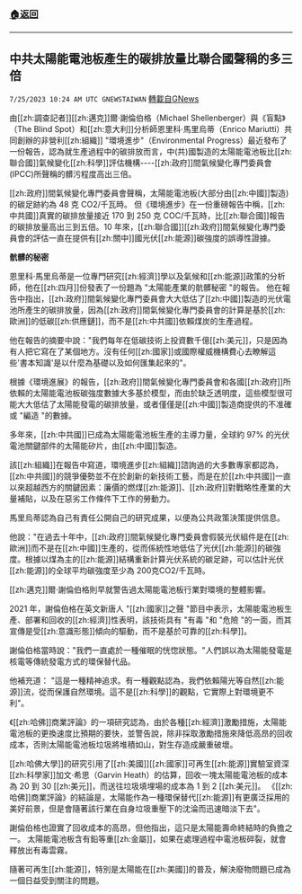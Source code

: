 ###  [:house:返回](README.md)
---


## 中共太陽能電池板產生的碳排放量比聯合國聲稱的多三倍
`7/25/2023 10:24 AM UTC GNEWSTAIWAN` [轉載自GNews](https://gnews.org/articles/1486075)

由[[zh:調查記者]][[zh:邁克]]爾·謝倫伯格（Michael Shellenberger）與《盲點》（The Blind Spot）和[[zh:意大利]]分析師恩里科·馬里烏蒂（Enrico Mariutti）共同創辦的非營利[[zh:組織]] "環境進步"（Environmental Progress）最近發布了一份報告，認為就生產過程中的碳排放而言，中(共)國製造的太陽能電池板比[[zh:聯合國]]氣候變化[[zh:科學]]評估機構\----[[zh:政府]]間氣候變化專門委員會(IPCC)所聲稱的髒污程度高出三倍。

[[zh:政府]]間氣候變化專門委員會聲稱，太陽能電池板(大部分由[[zh:中國]]製造)的碳足跡約為 48 克 CO2/千瓦時。 但《環境進步》在一份重磅報告中稱，[[zh:中共國]]真實的碳排放量接近 170 到 250 克 COC/千瓦時，比[[zh:聯合國]]報告的碳排放量高出三到五倍。10 年來，[[zh:聯合國]][[zh:政府]]間氣候變化專門委員會的評估一直在提供有[[zh:關中]]國光伏[[zh:能源]]碳強度的誤導性證據。

**骯髒的秘密**

恩里科·馬里烏蒂是一位專門研究[[zh:經濟]]學以及氣候和[[zh:能源]]政策的分析師，他在[[zh:四月]]份發表了一份題為 "太陽能產業的骯髒秘密 "的報告。 他在報告中指出，[[zh:政府]]間氣候變化專門委員會大大低估了[[zh:中國]]製造的光伏電池所產生的碳排放量，因為[[zh:政府]]間氣候變化專門委員會的計算是基於[[zh:歐洲]]的低碳[[zh:供應鏈]]，而不是[[zh:中共國]]依賴煤炭的生產過程。

他在報告的摘要中說："我們每年在低碳技術上投資數千億[[zh:美元]]，只是因為有人把它寫在了某個地方。沒有任何[[zh:國家]]或國際權威機構費心去瞭解這些'書本知識'是以什麼為基礎以及如何匯集起來的"。

根據《環境進展》的報告，[[zh:政府]]間氣候變化專門委員會和各國[[zh:政府]]所依賴的太陽能電池板碳強度數據大多基於模型，而由於缺乏透明度，這些模型很可能大大低估了太陽能發電的碳排放量，或者僅僅是[[zh:中國]]製造商提供的不准確或 "編造 "的數據。

多年來，[[zh:中共國]]已成為太陽能電池板生產的主導力量，全球約 97% 的光伏電池關鍵部件的太陽能矽片，由[[zh:中國]]製造。

該[[zh:組織]]在報告中寫道，環境進步[[zh:組織]]諮詢過的大多數專家都認為，[[zh:中共國]]的競爭優勢並不在於創新的新技術工藝，而是在於[[zh:中共國]]一直以來超越西方的關鍵因素：廉價的燃煤[[zh:能源]]、[[zh:政府]]對戰略性產業的大量補貼，以及在惡劣工作條件下工作的勞動力。

馬里烏蒂認為自己有責任公開自己的研究成果，以便為公共政策決策提供信息。

他說："在過去十年中，[[zh:政府]]間氣候變化專門委員會假裝光伏組件是在[[zh:歐洲]]而不是在[[zh:中國]]生產的，從而係統性地低估了光伏[[zh:能源]]的碳強度。根據以煤為主的[[zh:能源]]結構重新計算光伏系統的碳足跡，可以估計光伏[[zh:能源]]的全球平均碳強度至少為 200克CO2/千瓦時。

[[zh:邁克]]爾·謝倫伯格則早就警告過太陽能電池板行業對環境的整體影響。

2021 年，謝倫伯格在英文新唐人 "[[zh:國家]]之聲  "節目中表示，太陽能電池板生產、部署和回收的[[zh:經濟]]性表明，該技術具有 "有毒 "和 "危險 "的一面，而其宣傳是受[[zh:意識形態]]傾向的驅動，而不是基於可靠的[[zh:科學]]。

謝倫伯格當時說："我們一直處於一種催眠的恍惚狀態。"人們誤以為太陽能發電是核電等傳統發電方式的環保替代品。

他補充道： "這是一種精神追求。有一種觀點認為，我們依賴陽光等自然[[zh:能源]]流，從而保護自然環境。這不是[[zh:科學]]的觀點，它實際上對環境更不利"。

 《[[zh:哈佛]]商業評論》的一項研究認為，由於各種[[zh:經濟]]激勵措施，太陽能電池板的更換速度比預期的要快，並警告說，除非採取激勵措施來降低高昂的回收成本，否則太陽能電池板垃圾將堆積如山，對生存造成嚴重破壞。

 
 [[zh:哈佛大學]]的研究引用了[[zh:美國]][[zh:國家]]可再生[[zh:能源]]實驗室資深[[zh:科學家]]加文·希思（Garvin Heath）的估算，回收一塊太陽能電池板的成本為 20 到 30 [[zh:美元]]，而送往垃圾填埋場的成本為 1 到 2 [[zh:美元]]。 《[[zh:哈佛]]商業評論》的結論是，太陽能作為一種環保替代[[zh:能源]]有更廣泛採用的美好前景，但是會隨著該行業在自身垃圾重壓下的沈淪而迅速暗淡下去"。

謝倫伯格也證實了回收成本的高昂，但他指出，這只是太陽能壽命終結時的負擔之一。 太陽能電池板含有鉛等重[[zh:金屬]]，如果在處理過程中電池板碎裂，就會釋放出有毒雲霧。

隨著可再生[[zh:能源]]，特別是太陽能在[[zh:美國]]的普及，解決廢物問題已成為一個日益受到關注的問題。
